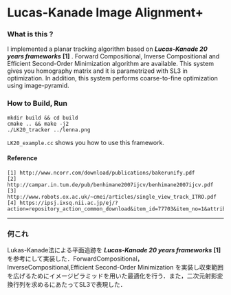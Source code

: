# Lucas-Kanade Image Alignment+

### What is this ?
I implemented a planar tracking algorithm based on ***Lucas-Kanade 20 years frameworks*** **[1]** . Forward Compositional, Inverse Compositional and Efficient Second-Order Minimization algorithm are available. This system gives you homography matrix and it is parametrized with SL3 in optimization. In addition, this system performs coarse-to-fine optimization using image-pyramid.

### How to Build, Run
```
mkdir build && cd build
cmake .. && make -j2
./LK20_tracker ../lenna.png
```

```LK20_example.cc``` shows you how to use this framework.

#### Reference
```
[1] http://www.ncorr.com/download/publications/bakerunify.pdf
[2] http://campar.in.tum.de/pub/benhimane2007ijcv/benhimane2007ijcv.pdf
[3] http://www.robots.ox.ac.uk/~cmei/articles/single_view_track_ITRO.pdf
[4] https://ipsj.ixsq.nii.ac.jp/ej/?action=repository_action_common_download&item_id=77703&item_no=1&attribute_id=1&file_no=1
```

--------
### 何これ
Lukas-Kanade法による平面追跡を ***Lucas-Kanade 20 years frameworks*** **[1]** を参考にして実装した．ForwardCompositional，InverseCompositional,Efficient Second-Order Minimization を実装し収束範囲を広げるためにイメージピラミッドを用いた最適化を行う．また，二次元射影変換行列を求めるにあたってSL3で表現した．